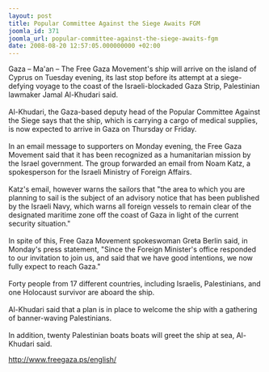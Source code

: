 ```yaml
---
layout: post
title: Popular Committee Against the Siege Awaits FGM
joomla_id: 371
joomla_url: popular-committee-against-the-siege-awaits-fgm
date: 2008-08-20 12:57:05.000000000 +02:00
---
```

<p>Gaza &ndash; Ma'an &ndash; The Free Gaza Movement's ship will arrive on the island of Cyprus on Tuesday evening, its last stop before its attempt at a siege-defying voyage to the coast of the Israeli-blockaded Gaza Strip, Palestinian lawmaker Jamal Al-Khudari said.<br /><br />Al-Khudari, the Gaza-based deputy head of the Popular Committee Against the Siege says that the ship, which is carrying a cargo of medical supplies, is now expected to arrive in Gaza on Thursday or Friday.<br /><br />In an email message to supporters on Monday evening, the Free Gaza Movement said that it has been recognized as a humanitarian mission by the Israel government. The group forwarded an email from Noam Katz, a spokesperson for the Israeli Ministry of Foreign Affairs.<br /><br />Katz's email, however warns the sailors that &quot;the area to which you are planning to sail is the subject of an advisory notice that has been published by the Israeli Navy, which warns all foreign vessels to remain clear of the designated maritime zone off the coast of Gaza in light of the current security situation.&quot;<br /><br />In spite of this, Free Gaza Movement spokeswoman Greta Berlin said, in Monday's press statement, &quot;Since the Foreign Minister's office responded to our invitation to join us, and said that we have good intentions, we now fully expect to reach Gaza.&quot;<br /><br />Forty people from 17 different countries, including Israelis, Palestinians, and one Holocaust survivor are aboard the ship.<br /><br />Al-Khudari said that a plan is in place to welcome the ship with a gathering of banner-waving Palestinians.<br /><br />In addition, twenty Palestinian boats boats will greet the ship at sea, Al-Khudari said.<a href="http://www.freegaza.ps/english/" /></p><p><a href="http://www.freegaza.ps/english/">http://www.freegaza.ps/english/</a></p>
